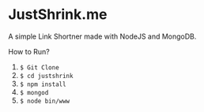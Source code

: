 # JustShrink.me

A simple Link Shortner made with NodeJS and MongoDB.

How to Run?

1. `$ Git Clone`
2. `$ cd justshrink`
3. `$ npm install`
4. `$ mongod`
4. `$ node bin/www`

